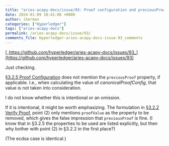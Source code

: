 ```yaml
---
title: "aries-acapy-docs/issue/93: Proof configuration and previousProof (maybe editorial)"
date: 2024-01-09 18:41:08 +0000
author: iherman
categories: ["Hyperledger"]
tags: ["aries-acapy-docs"]
permalink: /aries-acapy-docs/issue/93/
comments_file: Hyperledger-aries-acapy-docs-issue-93_comments
---
```


[_https://github.com/hyperledger/aries-acapy-docs/issues/93_](https://github.com/hyperledger/aries-acapy-docs/issues/93)

Just checking.

[§3.2.5 Proof Configuration](https://www.w3.org/TR/vc-di-eddsa/#proof-configuration-eddsa-rdfc-2022) does not mention the `previousProof` property, if applicable. I.e., when calculating the value of _canonicalProofConfig_, that value is not taken into consideration.

I do not know whether this is intentional or an omission. 

If it is intentional, it might be worth emphasizing. The formulation in [§3.2.2 Verify Proof](https://www.w3.org/TR/vc-di-eddsa/#verify-proof-eddsa-rdfc-2022), point (2) only mentions `proofValue` as the property to be removed, which gives the false impression that `previousProof` is fine. (I know that in §3.2.5 the properties to be used are listed explicitly, but then why bother with point (2) in §3.2.2 in the first place?)

(The ecdsa case is identical.)

